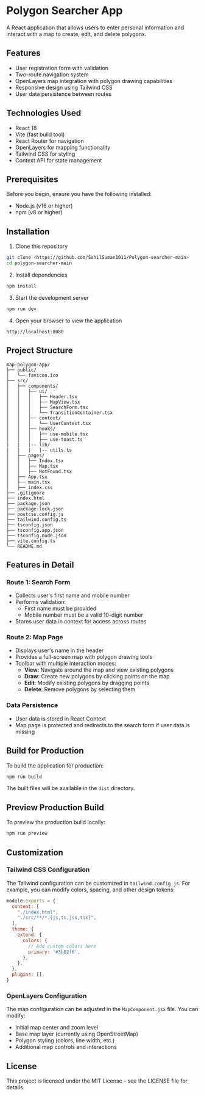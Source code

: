 # Polygon Searcher App

A React application that allows users to enter personal information and interact with a map to create, edit, and delete polygons.

## Features

- User registration form with validation
- Two-route navigation system
- OpenLayers map integration with polygon drawing capabilities
- Responsive design using Tailwind CSS
- User data persistence between routes

## Technologies Used

- React 18
- Vite (fast build tool)
- React Router for navigation
- OpenLayers for mapping functionality
- Tailwind CSS for styling
- Context API for state management

## Prerequisites

Before you begin, ensure you have the following installed:
- Node.js (v16 or higher)
- npm (v8 or higher)

## Installation

1. Clone this repository
```bash
git clone <https://github.com/SahilSuman1011/Polygon-searcher-main>
cd polygon-searcher-main
```

2. Install dependencies
```bash
npm install
```

3. Start the development server
```bash
npm run dev
```

4. Open your browser to view the application
```
http://localhost:8080
```

## Project Structure

```
map-polygon-app/
├── public/
│   └── favicon.ico
├── src/
│   ├── components/
│   │   ├── ui/
│   │   │   ├── Header.tsx
│   │   │   ├── MapView.tsx
│   │   │   ├── SearchForm.tsx
│   │   │   └── TransitionContainer.tsx
│   │   ├── context/
│   │   │   └── UserContext.tsx
│   │   ├── hooks/
│   │   │   ├── use-mobile.tsx
│   │   │   ├── use-toast.ts
|   |   |-- lib/
|   |   |   |-- utils.ts
│   ├── pages/
│   │   ├── Index.tsx
│   │   ├── Map.tsx
│   │   ├── NotFound.tsx
│   ├── App.tsx
│   ├── main.tsx
│   ├── index.css
├── .gitignore
├── index.html
├── package.json
├── package-lock.json
├── postcss.config.js
├── tailwind.config.ts
├── tsconfig.json
├── tsconfig.app.json
├── tsconfig.node.json
├── vite.config.ts
└── README.md

```

## Features in Detail

### Route 1: Search Form

- Collects user's first name and mobile number
- Performs validation:
  - First name must be provided
  - Mobile number must be a valid 10-digit number
- Stores user data in context for access across routes

### Route 2: Map Page

- Displays user's name in the header
- Provides a full-screen map with polygon drawing tools
- Toolbar with multiple interaction modes:
  - **View**: Navigate around the map and view existing polygons
  - **Draw**: Create new polygons by clicking points on the map
  - **Edit**: Modify existing polygons by dragging points
  - **Delete**: Remove polygons by selecting them

### Data Persistence

- User data is stored in React Context
- Map page is protected and redirects to the search form if user data is missing

## Build for Production

To build the application for production:

```bash
npm run build
```

The built files will be available in the `dist` directory.

## Preview Production Build

To preview the production build locally:

```bash
npm run preview
```

## Customization

### Tailwind CSS Configuration

The Tailwind configuration can be customized in `tailwind.config.js`. For example, you can modify colors, spacing, and other design tokens:

```javascript
module.exports = {
  content: [
    "./index.html",
    "./src/**/*.{js,ts,jsx,tsx}",
  ],
  theme: {
    extend: {
      colors: {
        // Add custom colors here
        primary: '#3b82f6',
      },
    },
  },
  plugins: [],
}
```

### OpenLayers Configuration

The map configuration can be adjusted in the `MapComponent.jsx` file. You can modify:

- Initial map center and zoom level
- Base map layer (currently using OpenStreetMap)
- Polygon styling (colors, line width, etc.)
- Additional map controls and interactions

## License

This project is licensed under the MIT License - see the LICENSE file for details.
